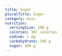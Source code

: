 ```yaml
---
title: Sugar
pluralTitle: Sugar
category: misc
nutrition:
  servingSize: 100 g
  calories: 387 calories
  sodium: 1 mg
  carbohydrate: 100 g
  sugar: 100 g
---
```


